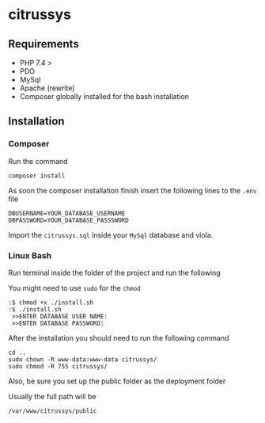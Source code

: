 # citrussys

## Requirements

- PHP 7.4 >
- PDO
- MySql
- Apache (rewrite)
- Composer globally installed for the bash installation

## Installation

### Composer
Run the command
```shell
composer install
```
As soon the composer installation finish insert the following lines to the `.env` file 

```shell
DBUSERNAME=YOUR_DATABASE_USERNAME
DBPASSWORD=YOUR_DATABASE_PASSSWORD
```
Import the `citrussys.sql` inside your `MySql` database and viola. 

### Linux Bash

Run terminal inside the folder of the project and run the following 

You might need to use `sudo` for the `chmod` 

```shell
:$ chmod +x ./install.sh
:$ ./install.sh
 >>ENTER DATABASE USER NAME:
 >>ENTER DATABASE PASSWORD:
```


After the installation you should need to run the following command
```shell
cd ..
sudo chown -R www-data:www-data citrussys/
sudo chmod -R 755 citrussys/
```

Also, be sure you set up the public folder as the deployment folder

Usually the full path will be
```shell
/var/www/citrussys/public
```